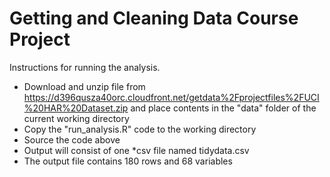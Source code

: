 Getting and Cleaning Data Course Project
========================================

Instructions for running the analysis.

* Download and unzip file from https://d396qusza40orc.cloudfront.net/getdata%2Fprojectfiles%2FUCI%20HAR%20Dataset.zip and place contents in the "data" folder of the current working directory
* Copy the "run_analysis.R" code to the working directory
* Source the code above
* Output will consist of one *csv file named tidydata.csv
* The output file contains 180 rows and 68 variables
